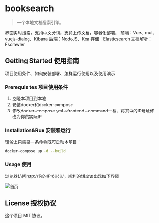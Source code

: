 # booksearch

> 一个本地文档搜索引擎。

界面实时搜索，支持中文分词，支持上传文档，容器化部署。
前端：Vue、mui、vuejs-dialog、Kibana
后端：NodeJS、Koa
存储：Elasticsearch
文档解析：Fscrawler


## Getting Started 使用指南

项目使用条件、如何安装部署、怎样运行使用以及使用演示

### Prerequisites 项目使用条件

1. 克隆本项目到本地
2. 安装docker和docker-compose
3. 修改docker-compose.yml->frontend->command一栏，将其中的IP地址修改为你的实际IP

### Installation&Run 安装和运行

理论上只需要一条命令既可启动本项目：

```bash
docker-compose up -d --build
```

### Usage 使用

浏览器访问http://你的IP:8080/，顺利的话应该出现如下界面

![首页](http://cdn.guitang.fun/booksearch_1.png)

## License 授权协议

这个项目 MIT 协议。
